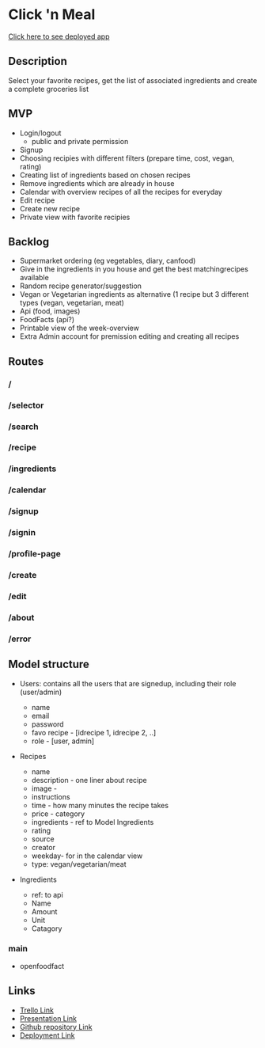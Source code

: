 # **Click 'n Meal**

[Click here to see deployed app](xxx)

## **Description**
Select your favorite recipes, get the list of associated ingredients and create a complete groceries list

## **MVP**
- Login/logout
  - public and private permission
- Signup
- Choosing recipies with different filters (prepare time, cost, vegan, rating)
- Creating list of ingredients based on chosen recipes
- Remove ingredients which are already in house
- Calendar with overview recipes of all the recipes for everyday
- Edit recipe
- Create new recipe
- Private view with favorite recipies

## **Backlog**
- Supermarket ordering (eg vegetables, diary, canfood)
- Give in the ingredients in you house and get the best matchingrecipes available
- Random recipe generator/suggestion
- Vegan or Vegetarian ingredients as alternative (1 recipe but 3 different types (vegan, vegetarian, meat)
- Api (food, images)
- FoodFacts (api?)
- Printable view of the week-overview
- Extra Admin account for premission editing and creating all recipes

## **Routes**
### /
### /selector
### /search
### /recipe
### /ingredients
### /calendar
### /signup
### /signin
### /profile-page
### /create
### /edit
### /about
### /error

## **Model structure**
- Users: contains all the users that are signedup, including their role (user/admin)
  - name
  - email
  - password
  - favo recipe - [idrecipe 1, idrecipe 2, ..]
  - role - [user, admin]
  
- Recipes
  - name
  - description - one liner about recipe
  - image -
  - instructions
  - time - how many minutes the recipe takes
  - price - category
  - ingredients - ref to Model Ingredients
  - rating
  - source
  - creator
  - weekday- for in the calendar view
  - type: vegan/vegetarian/meat

- Ingredients
  - ref: to api
  - Name
  - Amount
  - Unit
  - Catagory

### main
- openfoodfact



## **Links**
- [Trello Link](https://trello.com/b/MjmY8cAw/click-n-meal)
- [Presentation Link](https://slides.com/cindytvn/deck)
- [Github repository Link](https://github.com/degroot12/click-n-meal)
- [Deployment Link](xxx)


